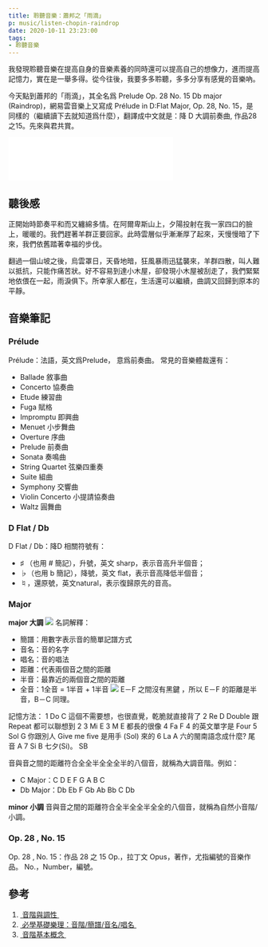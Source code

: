 ```yaml
---
title: 聆聽音樂：蕭邦之「雨滴」
p: music/listen-chopin-raindrop
date: 2020-10-11 23:23:00
tags:
- 聆聽音樂
---
```


我發現聆聽音樂在提高自身的音樂素養的同時還可以提高自己的想像力，進而提高記憶力，實在是一舉多得。從今往後，我要多多聆聽，多多分享有感覺的音樂吶。

今天點到蕭邦的「雨滴」，其全名爲 Prelude Op. 28 No. 15 Db major (Raindrop)，網易雲音樂上又寫成 Prélude in D:Flat Major, Op. 28, No. 15，是同樣的（繼續讀下去就知道爲什麼），翻譯成中文就是：降 D 大調前奏曲, 作品28之15。先來與君共賞。

<!--more-->

<iframe frameborder="no" border="0" marginwidth="0" marginheight="0" width=330 height=86 src="//music.163.com/outchain/player?type=2&id=554424111&auto=1&height=66"></iframe>

## 聽後感

正開始時節奏平和而又纏綿多情。在阿爾卑斯山上，夕陽投射在我一家四口的臉上，暖暖的。我們趕著羊群正要回家。此時雲層似乎漸漸厚了起來，天慢慢暗了下來，我們依舊踏著幸福的步伐。

翻過一個山坡之後，烏雲罩日，天昏地暗，狂風暴雨迅猛襲來，羊群四散，叫人難以抵抗，只能作痛苦狀。好不容易到達小木屋，卻發現小木屋被刮走了，我們緊緊地依偎在一起，雨淚俱下。所幸家人都在，生活還可以繼續，曲調又回歸到原本的平靜。

## 音樂筆記

### Prélude
Prélude：法語，英文爲Prelude， 意爲前奏曲。
常見的音樂體裁還有：
- Ballade 敘事曲
- Concerto 協奏曲
- Etude 練習曲
- Fuga 賦格
- Impromptu 即興曲
- Menuet 小步舞曲
- Overture 序曲
- Prelude 前奏曲
- Sonata 奏鳴曲
- String Quartet 弦樂四重奏
- Suite 組曲
- Symphony 交響曲
- Violin Concerto 小提請協奏曲
- Waltz 圓舞曲

### D Flat / Db
D Flat / Db：降D
相關符號有：
-  ♯ （也用 # 簡記），升號，英文 sharp，表示音高升半個音；
- ♭（也用 b 簡記），降號，英文 flat，表示音高降低半個音；
- ♮，還原號，英文natural，表示復歸原先的音高。

### Major
**major 大調**
![](cdefgab.jpg)
名詞解釋：
- 簡譜：用數字表示音的簡單記譜方式
- 音名：音的名字
- 唱名：音的唱法
- 距離：代表兩個音之間的距離
- 半音：最靠近的兩個音之間的距離
- 全音：1全音 = 1半音 + 1半音
![](piano-keys.gif)
E－F 之間沒有黑鍵 ，所以 E－F 的距離是半音，B－C 同理。

記憶方法：
1	Do	C	這個不需要想，也很直覺，乾脆就直接背了
2	Re	D	Double 跟 Repeat 都可以聯想到 2
3	Mi	E	3 M E 都長的很像
4	Fa	F	4 的英文單字是 Four
5	Sol	G	你跟別人 Give me five 是用手 (Sol) 來的
6	La	A	六的閩南語念成什麼? 尾音 A
7	Si	B	七夕(Si)。 SB

音與音之間的距離符合全全半全全全半的八個音，就稱為大調音階。例如：
- C Major：C D E F G A B C
- Db Major：Db Eb F Gb Ab Bb C Db

**minor 小調**
音與音之間的距離符合全半全全半全全的八個音，就稱為自然小音階/小調。

### Op. 28 , No. 15
Op. 28 , No. 15：作品 28 之 15
Op.，拉丁文 Opus，著作，尤指編號的音樂作品。
No.，Number，編號。

## 參考
1. [ 音階與調性 ](http://www.dancepiano.com/scalechar.aspx "音階與調性")
2. [ 必學基礎樂理：音階/簡譜/音名/唱名 ](https://www.guitar.com.tw/basic-music-theory/ "必學基礎樂理：音階/簡譜/音名/唱名")
3. [ 音階基本概念 ](http://www.rexchow.com/students/theory/music_theory_01_basic_concept_on_scales.pdf "音階基本概念")


